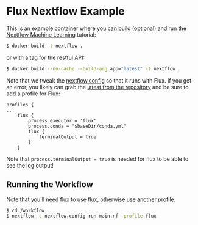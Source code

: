 # Flux Nextflow Example

This is an example container where you can build (optional) and run
the [Nextflow Machine Learning](https://github.com/nextflow-io/ml-hyperopt) tutorial:

```bash
$ docker build -t nextflow .
```

or with a tag for the restful API:

```bash
$ docker build --no-cache --build-arg app="latest" -t nextflow .
```

Note that we tweak the [nextflow.config](nextflow.config) so that it runs with
Flux. If you get an error, you likely can grab the [latest from the repository](https://github.com/nextflow-io/ml-hyperopt/blob/master/nextflow.config) and be sure to add a profile for Flux:

```
profiles {
...
    flux {
        process.executor = 'flux'
        process.conda = "$baseDir/conda.yml"
        flux {
            terminalOutput = true
        }
    }
```

Note that `process.terminalOutput = true` is needed for flux to be able to see the log output!

## Running the Workflow

Note that you'll need flux to use flux, otherwise use another profile.

```bash
$ cd /workflow
$ nextflow -c nextflow.config run main.nf -profile flux
```
